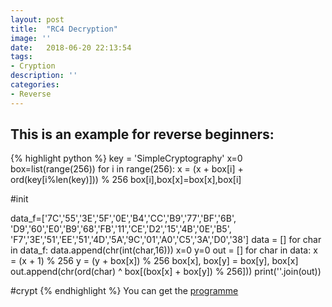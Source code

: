 ```yaml
---
layout: post
title:  "RC4 Decryption"
image: ''
date:   2018-06-20 22:13:54
tags:
- Cryption
description: ''
categories:
- Reverse
---
```


## This is an example for reverse beginners:

{% highlight python %}
key = 'SimpleCryptography'
x=0
box=list(range(256))
for i in range(256):
    x = (x + box[i] + ord(key[i%len(key)])) % 256
    box[i],box[x]=box[x],box[i]

#init

data_f=['7C','55','3E','5F','0E','B4','CC','B9','77','BF','6B',
'D9','60','E0','B9','68','FB','11','CE','D2','15','4B','0E','B5',
'F7','3E','51','EE','51','4D','5A','9C','01','A0','C5','3A','D0','38']
data = []
for char in data_f:
    data.append(chr(int(char,16)))
x=0
y=0
out = []
for char in data:
    x = (x + 1) % 256
    y = (y + box[x]) % 256
    box[x], box[y] = box[y], box[x]
    out.append(chr(ord(char) ^ box[(box[x] + box[y]) % 256]))
print(''.join(out))

#crypt
{% endhighlight %}
You can get the [programme](/resources/BUPT_Junior_re2.exe)